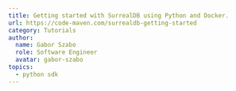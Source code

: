 ```yaml
---
title: Getting started with SurrealDB using Python and Docker.
url: https://code-maven.com/surrealdb-getting-started
category: Tutorials
author:
  name: Gabor Szabo
  role: Software Engineer
  avatar: gabor-szabo
topics:
  - python sdk
---
```


